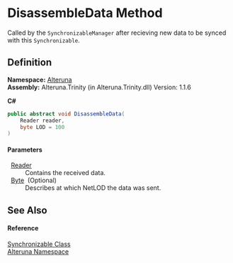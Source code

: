 # DisassembleData Method


Called by the `SynchronizableManager` after recieving new data to be synced with this `Synchronizable`.



## Definition
**Namespace:** <a href="N_Alteruna">Alteruna</a>  
**Assembly:** Alteruna.Trinity (in Alteruna.Trinity.dll) Version: 1.1.6

**C#**
``` C#
public abstract void DisassembleData(
	Reader reader,
	byte LOD = 100
)
```



#### Parameters
<dl><dt>  <a href="T_Alteruna_Reader">Reader</a></dt><dd>Contains the received data.</dd><dt>  <a href="https://learn.microsoft.com/dotnet/api/system.byte" target="_blank" rel="noopener noreferrer">Byte</a>  (Optional)</dt><dd>Describes at which NetLOD the data was sent.</dd></dl>

## See Also


#### Reference
<a href="T_Alteruna_Synchronizable">Synchronizable Class</a>  
<a href="N_Alteruna">Alteruna Namespace</a>  
